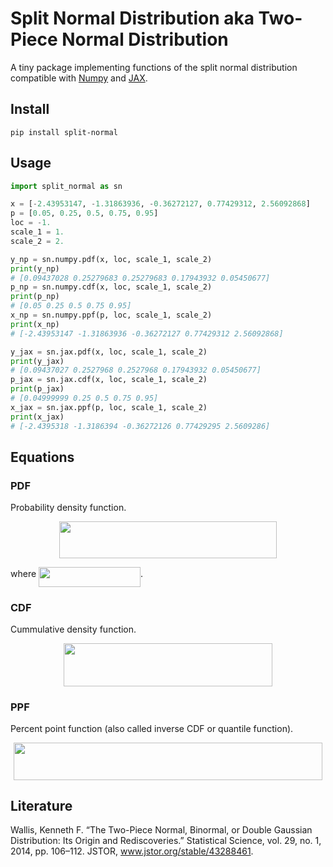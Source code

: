 # Split Normal Distribution aka Two-Piece Normal Distribution

A tiny package implementing functions of the split normal distribution compatible with [Numpy](https://github.com/numpy/numpy) and [JAX](https://github.com/google/jax).

## Install

```shell script
pip install split-normal
```

## Usage

```python
import split_normal as sn

x = [-2.43953147, -1.31863936, -0.36272127, 0.77429312, 2.56092868]
p = [0.05, 0.25, 0.5, 0.75, 0.95]
loc = -1.
scale_1 = 1.
scale_2 = 2.

y_np = sn.numpy.pdf(x, loc, scale_1, scale_2)
print(y_np)
# [0.09437028 0.25279683 0.25279683 0.17943932 0.05450677]
p_np = sn.numpy.cdf(x, loc, scale_1, scale_2)
print(p_np)
# [0.05 0.25 0.5 0.75 0.95]
x_np = sn.numpy.ppf(p, loc, scale_1, scale_2)
print(x_np)
# [-2.43953147 -1.31863936 -0.36272127 0.77429312 2.56092868]

y_jax = sn.jax.pdf(x, loc, scale_1, scale_2)
print(y_jax)
# [0.09437027 0.2527968 0.2527968 0.17943932 0.05450677]
p_jax = sn.jax.cdf(x, loc, scale_1, scale_2)
print(p_jax)
# [0.04999999 0.25 0.5 0.75 0.95]
x_jax = sn.jax.ppf(p, loc, scale_1, scale_2)
print(x_jax)
# [-2.4395318 -1.3186394 -0.36272126 0.77429295 2.5609286]
```

## Equations

### PDF

Probability density function.

<p align="center"><img src="https://raw.githubusercontent.com/probablyai/split-normal/v0.1.0a3/tex/e40bd5758ad08099e2a9805856a727ab.svg?invert_in_darkmode" align=middle width=347.04474255pt height=59.178683850000006pt/></p>

where <img src="https://raw.githubusercontent.com/probablyai/split-normal/v0.1.0a3/tex/eddd50b8f927af24f6d449e758f03fd0.svg?invert_in_darkmode" align=middle width=163.06123019999998pt height=31.360807499999982pt/>.

### CDF

Cummulative density function.

<p align="center"><img src="https://raw.githubusercontent.com/probablyai/split-normal/v0.1.0a3/tex/deb1a65aeacbbfaa6fce2f79904a298f.svg?invert_in_darkmode" align=middle width=334.0820736pt height=69.0417981pt/></p>

### PPF

Percent point function (also called inverse CDF or quantile function).

<p align="center"><img src="https://raw.githubusercontent.com/probablyai/split-normal/v0.1.0a3/tex/3cc792438a7c9ddd285f79ab9e167ccf.svg?invert_in_darkmode" align=middle width=493.03176119999995pt height=59.178683850000006pt/></p>

## Literature

Wallis, Kenneth F. “The Two-Piece Normal, Binormal, or Double Gaussian Distribution: Its Origin and Rediscoveries.” Statistical Science, vol. 29, no. 1, 2014, pp. 106–112. JSTOR, www.jstor.org/stable/43288461.



